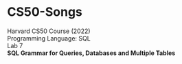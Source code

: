 # CS50-Songs
Harvard CS50 Course (2022) <br/>
Programming Language: SQL <br/>
Lab 7  <br/>
<b>SQL Grammar for Queries, Databases and Multiple Tables </b>
